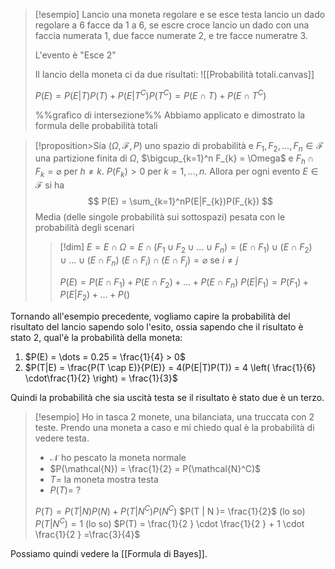 >[!esempio]
>Lancio una moneta regolare e se esce testa lancio un dado regolare a 6 facce da 1 a 6, se escre croce lancio un dado con una faccia numerata 1, due facce numerate 2, e tre facce numeratre 3.
>
>L'evento è "Esce 2"
>
>Il lancio della moneta ci da due risultati:
>![[Probabilità totali.canvas]]
>
> $P(E) = P(E|T) P(T) + P(E|T^C)P(T^C) = P(E \cap T) + P(E \cap T^C)$
>
> %%grafico di intersezione%% 
> Abbiamo applicato e dimostrato la formula delle probabilità totali

>[!proposition>Sia $(\Omega,\mathcal{F},P)$ uno spazio di probabilità e $F_{1},F_{2},\dots,F_{n} \in \mathcal{F}$ una partizione finita di $\Omega$, $\bigcup_{k=1}^n F_{k} = \Omega$ e $F_{h} \cap F_{k} = \varnothing$ per $h \neq k$. 
>$P(F_{k})>0$ per $k = 1,\dots,n$. Allora per ogni evento $E \in \mathcal{F}$ si ha
> $$
>P(E) = \sum_{k=1}^nP(E|F_{k})P(F_{k})
>$$
>Media (delle singole probabilità sui sottospazi) pesata con le probabilità degli scenari
>
>>[!dim]
>>$E = E \cap \Omega = E \cap (F_{1} \cup F_{2} \cup \dots \cup F_{n}) = (E \cap F_{1}) \cup (E \cap F_{2}) \cup \dots \cup (E \cap F_{n})$
>>$(E \cap F_{i}) \cap (E \cap F_{j}) =\varnothing$ se $i \neq j$
>>
>>$P(E) = P(E \cap F_{1}) + P(E \cap F_{2}) + \dots + P(E \cap F_{n})$
>>$P(E | F_{1}) = P(F_{1}) + P(E | F_{2}) + \dots + P()$



Tornando all'esempio precedente, vogliamo capire la probabilità del risultato del lancio sapendo solo l'esito, ossia sapendo che il risultato è stato $2$, qual'è la probabilità della moneta:
1. $P(E) = \dots = 0.25 = \frac{1}{4} > 0$
2. $P(T|E) = \frac{P(T \cap E)}{P(E)} = 4(P(E|T)P(T)) = 4 \left( \frac{1}{6} \cdot\frac{1}{2} \right) = \frac{1}{3}$

Quindi la probabilità che sia uscità testa se il risultato è stato due è un terzo. 


>[!esempio]
>Ho in tasca 2 monete, una bilanciata, una truccata con 2 teste. Prendo una moneta a caso e mi chiedo qual è la probabilità di vedere testa.
>- $\mathcal{N}$ ho pescato la moneta normale
>- $P(\mathcal{N}) = \frac{1}{2} = P(\mathcal{N}^C)$
>- $T =$ la moneta mostra testa
>- $P(T) = \ ?$
>
>$P(T) = P(T | N) P(N) + P(T | N^C)P(N^C)$
>$P(T | N )= \frac{1}{2}$ (lo so)
>$P(T |N^C) = 1$ (lo so)
>$P(T) = \frac{1}{2 } \cdot \frac{1}{2 } + 1 \cdot \frac{1}{2 } =\frac{3}{4}$

Possiamo quindi vedere la [[Formula di Bayes]].